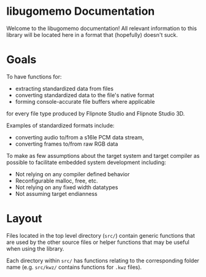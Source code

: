 # libugomemo Documentation

Welcome to the libugomemo documentation! All relevant information to this library will be located here in a format that (hopefully) doesn't suck.


# Goals

To have functions for:

- extracting standardized data from files
- converting standardized data to the file's native format
- forming console-accurate file buffers where applicable

for every file type produced by Flipnote Studio and Flipnote Studio 3D.

Examples of standardized formats include:

- converting audio to/from a s16le PCM data stream,
- converting frames to/from raw RGB data

To make as few assumptions about the target system and target compiler as possible to facilitate embedded system development including:

- Not relying on any compiler defined behavior
- Reconfigurable malloc, free, etc.
- Not relying on any fixed width datatypes
- Not assuming target endianness


# Layout

Files located in the top level directory (`src/`) contain generic functions that are used by the other source files or helper functions that may be useful when using the library.

Each directory within `src/` has functions relating to the corresponding folder name (e.g. `src/kwz/` contains functions for `.kwz` files).
